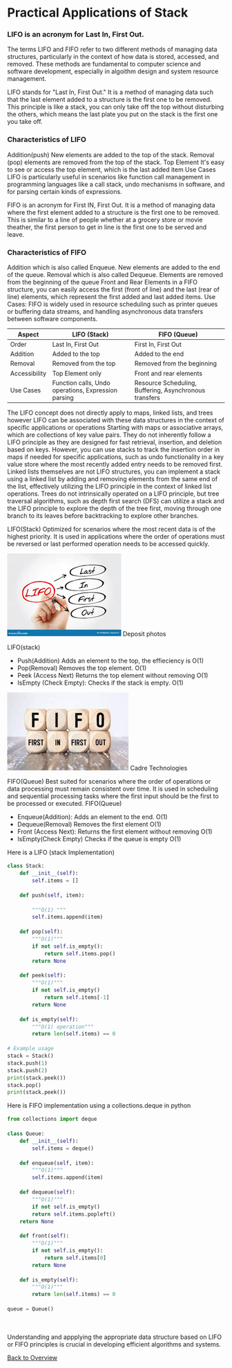 # Practical Applications of Stack

### **LIFO is an acronym for Last In, First Out.**

The terms LIFO and FIFO refer to two different methods of managing data structures, particularly in the context of how data is stored, accessed, and removed. These methods are fundamental to computer science and software development, especially in algoithm design and system resource management.

LIFO stands for "Last In, First Out." It is a method of managing data such that the last element added to a structure is the first one to be removed. This principle is like a stack, you can only take off the top without disturbing the others, which means the last plate you put on the stack is the first one you take off.

### **Characteristics of LIFO**

Addition(push) New elements are added to the top of the stack.
Removal (pop) elements are removed from the top of the stack.
Top Element It's easy to see or access the top element, which is the last added item
Use Cases LIFO is particularly useful in scenarios like function call management in programming languages like a call stack, undo mechanisms in software, and for parsing certain kinds of expressions.

FIFO is an acronym for First IN, First Out. It is a method of managing data where the first element added to a structure is the first one to be removed. This is similar to a line of people whether at a grocery store or movie theather, the first person to get in line is the first one to be served and leave.

### **Characteristics of FIFO**

Addition which is also called Enqueue. New elements are added to the end of the queue.
Removal which is also called Dequeue. Elements are removed from the beginning of the queue
Front and Rear Elements in a FIFO structure, you can easily access the first (front of line) and the last (rear of line) elements, which represent the first added and last added items.
Use Cases: FIFO is widely used in resource scheduling such as printer queues or buffering data streams, and handling asynchronous data transfers between software components.

| Aspect        | LIFO (Stack)                                        | FIFO (Queue)                                           |
| ------------- | --------------------------------------------------- | ------------------------------------------------------ |
| Order         | Last In, First Out                                  | First In, First Out                                    |
| Addition      | Added to the top                                    | Added to the end                                       |
| Removal       | Removed from the top                                | Removed from the beginning                             |
| Accessibility | Top Element only                                    | Front and rear elements                                |
| Use Cases     | Function calls, Undo operations, Expression parsing | Resource Scheduling, Buffering, Asynchronous transfers |

The LIFO concept does not directly apply to maps, linked lists, and trees however LIFO can be
associated with these data structures in the context of specific applications or operations
Starting with maps or associative arrays, which are collections of key value pairs. They do not
inherently follow a LIFO principle as they are designed for fast retrieval, insertion, and deletion
based on keys. However, you can use stacks to track the insertion order in maps if needed for
specific applications, such as undo functionality in a key value store where the most recently
added entry needs to be removed first. Linked lists themselves are not LIFO structures, you can
implement a stack using a linked list by adding and removing elements from the same end of the
list, effectively utilizing the LIFO principle in the context of linked list operations. Trees do not
intrinsically operated on a LIFO principle, but tree traversal algorithms, such as depth first search
(DFS) can utilize a stack and the LIFO principle to explore the depth of the tree first, moving
through one branch to its leaves before backtracking to explore other branches.

LIFO(Stack) Optimized for scenarios where the most recent data is of the highest priority. It is used in applications where the order of operations must be reversed or last performed operation needs to be accessed quickly.

![LIFO](LIFOdraw.jpg "Last in First out") Deposit photos

LIFO(stack)

- Push(Addition) Adds an element to the top, the effieciency is O(1)
- Pop(Removal) Removes the top element. O(1)
- Peek (Access Next) Returns the top element without removing O(1)
- IsEmpty (Check Empty): Checks if the stack is empty. O(1)

![FIFO](FIFOblock.jpg "First in and First out") Cadre Technologies

FIFO(Queue) Best suited for scenarios where the order of operations or data processing must remain consistent over time. It is used in scheduling and sequential processing tasks where the first input should be the first to be processed or executed.
FIFO(Queue)

- Enqueue(Addition): Adds an element to the end. O(1)
- Dequeue(Removal) Removes the first element O(1)
- Front (Access Next): Returns the first element without removing O(1)
- IsEmpty(Check Empty) Checks if the queue is empty O(1)

Here is a LIFO (stack Implementation)

```Python
class Stack:
    def __init__(self):
        self.items = []

    def push(self, item):

        """O(1) """
        self.items.append(item)

    def pop(self):
        """O(1)"""
        if not self.is_empty():
            return self.items.pop()
        return None

    def peek(self):
        """O(1)"""
        if not self.is_empty()
            return self.items[-1]
        return None

    def is_empty(self):
        """O(1) operation"""
        return len(self.items) == 0

# Example usage
stack = Stack()
stack.push(1)
stack.push(2)
print(stack.peek())
stack.pop()
print(stack.peek())
```

Here is FIFO implementation using a collections.deque in python

```Python
from collections import deque

class Queue:
    def __init__(self):
        self.items = deque()

    def enqueue(self, item):
        """O(1)"""
        self.items.append(item)

    def dequeue(self):
        """O(1)"""
        if not self.is_empty()
        return self.items.popleft()
    return None

    def front(self):
        """O(1)"""
        if not self.is_empty():
            return self.items[0]
        return None

    def is_empty(self):
        """O(1)"""
        return len(self.items) == 0

queue = Queue()




```

Understanding and appplying the appropriate data structure based on LIFO or FIFO principles is crucial in developing efficient algorithms and systems.

[Back to Overview](https://github.com/lachisholm/Data_Structure_Discovery/blob/main/Overview.md)
